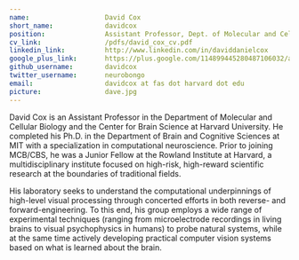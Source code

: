 ```yaml
---
name:                   David Cox
short_name:             davidcox
position:               Assistant Professor, Dept. of Molecular and Cellular Biology and Center for Brain Science
cv_link:                /pdfs/david_cox_cv.pdf
linkedin_link:          http://www.linkedin.com/in/daviddanielcox
google_plus_link:       https://plus.google.com/114899445280487106032/about
github_username:        davidcox
twitter_username:       neurobongo
email:                  davidcox at fas dot harvard dot edu
picture:                dave.jpg
---
```



David Cox is an Assistant Professor in the Department of Molecular and Cellular Biology and the Center for Brain Science at Harvard University.  He completed his Ph.D. in the Department of Brain and Cognitive Sciences at MIT with a specialization in computational neuroscience.  Prior to joining MCB/CBS, he was a Junior Fellow at the Rowland Institute at Harvard, a multidisciplinary institute focused on high-risk, high-reward scientific research at the boundaries of traditional fields.

His laboratory seeks to understand the computational underpinnings of high-level visual processing through concerted efforts in both reverse- and forward-engineering.  To this end, his group employs a wide range of experimental techniques (ranging from microelectrode recordings in living brains to visual psychophysics in humans) to probe natural systems, while at the same time actively developing practical computer vision systems based on what is learned about the brain.
